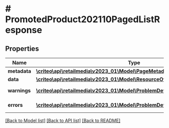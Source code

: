 # # PromotedProduct202110PagedListResponse

## Properties

Name | Type | Description | Notes
------------ | ------------- | ------------- | -------------
**metadata** | [**\criteo\api\retailmedia\v2023_01\Model\PageMetadata**](PageMetadata.md) |  | [optional]
**data** | [**\criteo\api\retailmedia\v2023_01\Model\ResourceOfPromotedProduct202110[]**](ResourceOfPromotedProduct202110.md) |  | [optional]
**warnings** | [**\criteo\api\retailmedia\v2023_01\Model\ProblemDetails[]**](ProblemDetails.md) |  | [optional] [readonly]
**errors** | [**\criteo\api\retailmedia\v2023_01\Model\ProblemDetails[]**](ProblemDetails.md) |  | [optional] [readonly]

[[Back to Model list]](../../README.md#models) [[Back to API list]](../../README.md#endpoints) [[Back to README]](../../README.md)
